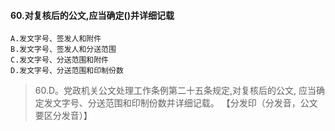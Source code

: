 #### 60.对复核后的公文,应当确定()并详细记载
    A.发文字号、签发人和附件
    B.发文字号、签发人和分送范围
    C.发文字号、分送范围和附件
    D.发文字号、分送范围和印制份数
>   60.D。党政机关公文处理工作条例第二十五条规定,对复核后的公文,
    应当确定发文字号、分送范围和印制份数并详细记载。
    【分发印（分发音，公文要区分发音）】

    










    
    